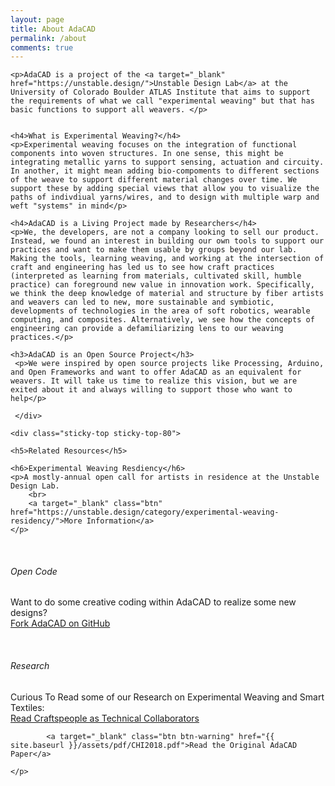 ```yaml
---
layout: page
title: About AdaCAD
permalink: /about
comments: true
---
```


<div class="row justify-content-between">
	<div class="col-md-8 pr-5">

	<p>AdaCAD is a project of the <a target="_blank" href="https://unstable.design/">Unstable Design Lab</a> at the University of Colorado Boulder ATLAS Institute that aims to support the requirements of what we call "experimental weaving" but that has basic functions to support all weavers. </p>


	<h4>What is Experimental Weaving?</h4>
	<p>Experimental weaving focuses on the integration of functional components into woven structures. In one sense, this might be integrating metallic yarns to support sensing, actuation and circuity. In another, it might mean adding bio-compoments to different sections of the weave to support different material changes over time. We support these by adding special views that allow you to visualize the paths of indivdiual yarns/wires, and to design with multiple warp and weft "systems" in mind</p>

	<h4>AdaCAD is a Living Project made by Researchers</h4>
	<p>We, the developers, are not a company looking to sell our product. Instead, we found an interest in building our own tools to support our practices and want to make them usable by groups beyond our lab. Making the tools, learning weaving, and working at the intersection of craft and engineering has led us to see how craft practices (interpreted as learning from materials, cultivated skill, humble practice) can foreground new value in innovation work. Specifically, we think the deep knowledge of material and structure by fiber artists and weavers can led to new, more sustainable and symbiotic, developments of technologies in the area of soft robotics, wearable computing, and composites. Alternatively, we see how the concepts of engineering can provide a defamiliarizing lens to our weaving practices.</p> 

	<h3>AdaCAD is an Open Source Project</h3>
	 <p>We were inspired by open source projects like Processing, Arduino, and Open Frameworks and want to offer AdaCAD as an equivalent for weavers. It will take us time to realize this vision, but we are exited about it and always willing to support those who want to help</p>

	 </div>


<div class="col-md-4">

	<div class="sticky-top sticky-top-80">

	<h5>Related Resources</h5>

	<h6>Experimental Weaving Resdiency</h6>
	<p>A mostly-annual open call for artists in residence at the Unstable Design Lab.
		<br> 
		<a target="_blank" class="btn" href="https://unstable.design/category/experimental-weaving-residency/">More Information</a>
	</p>
<br>
	<h6>Open Code</h6>
	<p>Want to do some creative coding within AdaCAD to realize some new designs?
		<br> 
		<a target="_blank" class="btn" href="https://github.com/UnstableDesign/AdaCAD"><i class="fab fa-github"></i>Fork AdaCAD on GitHub</a>
	</p>

<br>
	<h6>Research</h6>
	<p>Curious To Read some of our Research on Experimental Weaving and Smart Textiles:
		<br> 
		<a target="_blank" class="btn" href="{{ site.baseurl }}/assets/pdf/CHI2020.pdf">Read Craftspeople as Technical Collaborators</a>

			<a target="_blank" class="btn btn-warning" href="{{ site.baseurl }}/assets/pdf/CHI2018.pdf">Read the Original AdaCAD Paper</a>

	</p>

</div>
</div>

